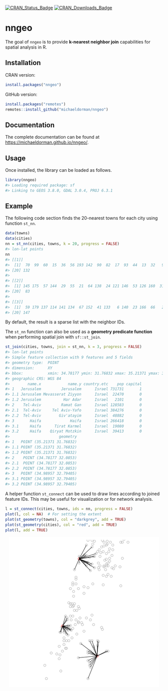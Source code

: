 
<!-- README.md is generated from README.Rmd. Please edit that file -->

[![CRAN\_Status\_Badge](http://www.r-pkg.org/badges/version-ago/nngeo)](https://cran.r-project.org/package=nngeo)
[![CRAN\_Downloads\_Badge](http://cranlogs.r-pkg.org/badges/last-month/nngeo)](https://cran.r-project.org/package=nngeo)

# nngeo

The goal of `nngeo` is to provide **k-nearest neighbor join**
capabilities for spatial analysis in R.

## Installation

CRAN version:

``` r
install.packages("nngeo")
```

GitHub version:

``` r
install.packages("remotes")
remotes::install_github("michaeldorman/nngeo")
```

## Documentation

The complete documentation can be found at
<https://michaeldorman.github.io/nngeo/>.

## Usage

Once installed, the library can be loaded as follows.

``` r
library(nngeo)
#> Loading required package: sf
#> Linking to GEOS 3.8.0, GDAL 3.0.4, PROJ 6.3.1
```

## Example

The following code section finds the 20-nearest towns for each city
using function `st_nn`.

``` r
data(towns)
data(cities)
nn = st_nn(cities, towns, k = 20, progress = FALSE)
#> lon-lat points
nn
#> [[1]]
#>  [1]  70  99  60  15  36  56 193 142  90  82  17  93  44  13  32   9 172  34 103
#> [20] 132
#> 
#> [[2]]
#>  [1] 145 175  57 144  29  55  21  64 138  24 121 146  53 126 160  31  62 187  85
#> [20]  83
#> 
#> [[3]]
#>  [1]  59 179 137 114 141 134  67 152  41 133   6 140  23 166  66   2 189  73 173
#> [20] 147
```

By default, the result is a sparse list with the neighbor IDs.

The `st_nn` function can also be used as a **geometry predicate
function** when performing spatial join with `sf::st_join`.

``` r
st_join(cities, towns, join = st_nn, k = 3, progress = FALSE)
#> lon-lat points
#> Simple feature collection with 9 features and 5 fields
#> geometry type:  POINT
#> dimension:      XY
#> bbox:           xmin: 34.78177 ymin: 31.76832 xmax: 35.21371 ymax: 32.79405
#> geographic CRS: WGS 84
#>        name.x            name.y country.etc    pop capital
#> 1   Jerusalem         Jerusalem      Israel 731731       1
#> 1.1 Jerusalem Mevasserat Ziyyon      Israel  22470       0
#> 1.2 Jerusalem          Har Adar      Israel   2101       0
#> 2    Tel-Aviv         Ramat Gan      Israel 128583       0
#> 2.1  Tel-Aviv     Tel Aviv-Yafo      Israel 384276       0
#> 2.2  Tel-Aviv        Giv'atayim      Israel  48882       0
#> 3       Haifa             Haifa      Israel 266418       0
#> 3.1     Haifa      Tirat Karmel      Israel  19080       0
#> 3.2     Haifa    Qiryat Motzkin      Israel  39413       0
#>                      geometry
#> 1   POINT (35.21371 31.76832)
#> 1.1 POINT (35.21371 31.76832)
#> 1.2 POINT (35.21371 31.76832)
#> 2    POINT (34.78177 32.0853)
#> 2.1  POINT (34.78177 32.0853)
#> 2.2  POINT (34.78177 32.0853)
#> 3   POINT (34.98957 32.79405)
#> 3.1 POINT (34.98957 32.79405)
#> 3.2 POINT (34.98957 32.79405)
```

A helper function `st_connect` can be used to draw lines according to
joined feature IDs. This may be useful for visualization or for network
analysis.

``` r
l = st_connect(cities, towns, ids = nn, progress = FALSE)
plot(l, col = NA)  # For setting the extent
plot(st_geometry(towns), col = "darkgrey", add = TRUE)
plot(st_geometry(cities), col = "red", add = TRUE)
plot(l, add = TRUE)
```

<img src="README-readme-plot-1.png" style="display: block; margin: auto;" />
